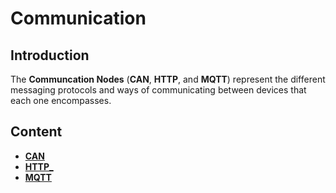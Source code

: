 # Communication

## Introduction

The **Communcation Nodes** \(**CAN**, **HTTP**, and **MQTT**\) represent the different messaging protocols and ways of communicating between devices that each one encompasses.

## Content

* [**CAN**](can/)
* [**HTTP_**](http.md)
* [**MQTT**](mqtt/)

